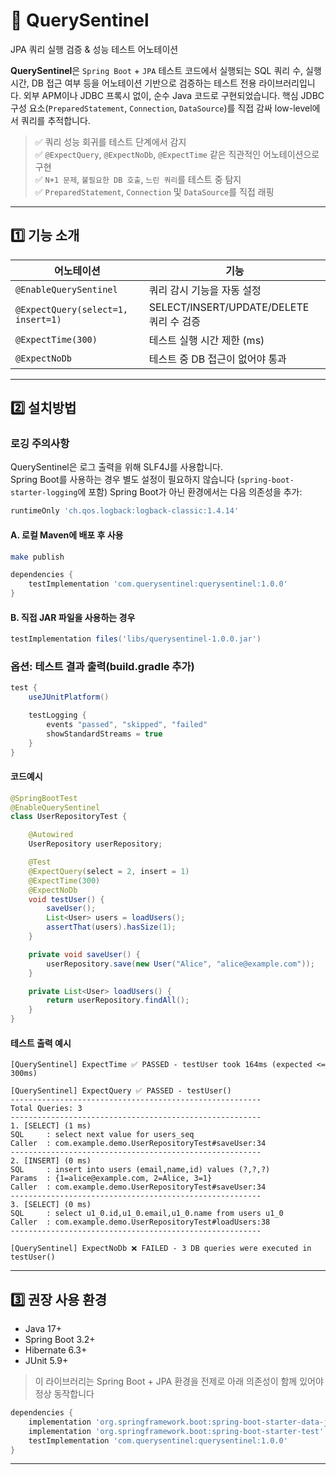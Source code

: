 # 🔭 QuerySentinel
JPA 쿼리 실행 검증 & 성능 테스트 어노테이션

**QuerySentinel**은 `Spring Boot` + `JPA` 테스트 코드에서 실행되는 SQL 쿼리 수, 실행 시간, DB 접근 여부 등을 어노테이션 기반으로 검증하는 테스트 전용 라이브러리입니다.
외부 APM이나 JDBC 프록시 없이, 순수 Java 코드로 구현되었습니다. 핵심 JDBC 구성 요소(`PreparedStatement`, `Connection`, `DataSource`)를 직접 감싸 low-level에서 쿼리를 추적합니다.

> ✅ 쿼리 성능 회귀를 테스트 단계에서 감지 <br>
> ✅ `@ExpectQuery`, `@ExpectNoDb`, `@ExpectTime` 같은 직관적인 어노테이션으로 구현 <br>
> ✅ `N+1 문제`, `불필요한 DB 호출`, `느린 쿼리`를 테스트 중 탐지 <br>
> ✅ `PreparedStatement`, `Connection` 및 `DataSource`를 직접 래핑 <br>

---

## 1️⃣ 기능 소개

| 어노테이션 | 기능 |
|-----------|------|
| `@EnableQuerySentinel` | 쿼리 감시 기능을 자동 설정 |
| `@ExpectQuery(select=1, insert=1)` | SELECT/INSERT/UPDATE/DELETE 쿼리 수 검증 |
| `@ExpectTime(300)` | 테스트 실행 시간 제한 (ms) |
| `@ExpectNoDb` | 테스트 중 DB 접근이 없어야 통과 |

---

## 2️⃣ 설치방법

### 로깅 주의사항

QuerySentinel은 로그 출력을 위해 SLF4J를 사용합니다.  
Spring Boot를 사용하는 경우 별도 설정이 필요하지 않습니다 (`spring-boot-starter-logging`에 포함)
Spring Boot가 아닌 환경에서는 다음 의존성을 추가:

```groovy
runtimeOnly 'ch.qos.logback:logback-classic:1.4.14'
```

#### A. 로컬 Maven에 배포 후 사용

```bash
make publish
```

```groovy
dependencies {
    testImplementation 'com.querysentinel:querysentinel:1.0.0'
}
```

#### B. 직접 JAR 파일을 사용하는 경우
```groovy
testImplementation files('libs/querysentinel-1.0.0.jar')
```

### 옵션: 테스트 결과 출력(build.gradle 추가)
```groovy
test {
    useJUnitPlatform()

    testLogging {
        events "passed", "skipped", "failed"
        showStandardStreams = true
    }
}
```

#### 코드예시

```java
@SpringBootTest
@EnableQuerySentinel
class UserRepositoryTest {

    @Autowired
    UserRepository userRepository;

    @Test
    @ExpectQuery(select = 2, insert = 1)
    @ExpectTime(300)
    @ExpectNoDb
    void testUser() {
        saveUser();
        List<User> users = loadUsers();
        assertThat(users).hasSize(1);
    }

    private void saveUser() {
        userRepository.save(new User("Alice", "alice@example.com"));
    }

    private List<User> loadUsers() {
        return userRepository.findAll();
    }
}
```

#### 테스트 출력 예시

```text
[QuerySentinel] ExpectTime ✅ PASSED - testUser took 164ms (expected <= 300ms)

[QuerySentinel] ExpectQuery ✅ PASSED - testUser()
--------------------------------------------------------
Total Queries: 3
--------------------------------------------------------
1. [SELECT] (1 ms)
SQL     : select next value for users_seq
Caller  : com.example.demo.UserRepositoryTest#saveUser:34
--------------------------------------------------------
2. [INSERT] (0 ms)
SQL     : insert into users (email,name,id) values (?,?,?)
Params  : {1=alice@example.com, 2=Alice, 3=1}
Caller  : com.example.demo.UserRepositoryTest#saveUser:34
--------------------------------------------------------
3. [SELECT] (0 ms)
SQL     : select u1_0.id,u1_0.email,u1_0.name from users u1_0
Caller  : com.example.demo.UserRepositoryTest#loadUsers:38
--------------------------------------------------------

[QuerySentinel] ExpectNoDb ❌ FAILED - 3 DB queries were executed in testUser()
```

---

## 3️⃣ 권장 사용 환경
* Java 17+
* Spring Boot 3.2+
* Hibernate 6.3+
* JUnit 5.9+

> 이 라이브러리는 Spring Boot + JPA 환경을 전제로 아래 의존성이 함께 있어야 정상 동작합니다
```groovy
dependencies {
    implementation 'org.springframework.boot:spring-boot-starter-data-jpa'
    implementation 'org.springframework.boot:spring-boot-starter-test'
    testImplementation 'com.querysentinel:querysentinel:1.0.0'
}
```

---

